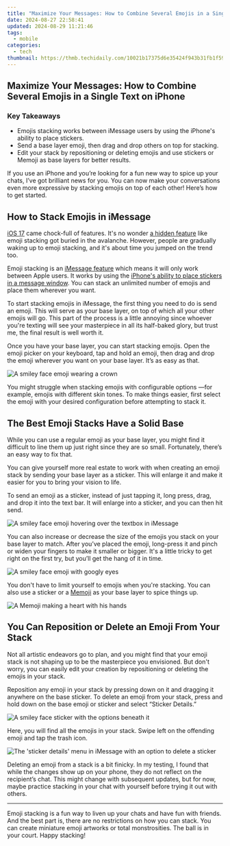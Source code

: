 ```yaml
---
title: "Maximize Your Messages: How to Combine Several Emojis in a Single Text on iPhone"
date: 2024-08-27 22:58:41
updated: 2024-08-29 11:21:46
tags:
  - mobile
categories:
  - tech
thumbnail: https://thmb.techidaily.com/10021b17375d6e35424f943b31fb1f59b98c4b332e933017960911271c0d2245.jpg
---
```


## Maximize Your Messages: How to Combine Several Emojis in a Single Text on iPhone

### Key Takeaways

* Emojis stacking works between iMessage users by using the iPhone's ability to place stickers.
* Send a base layer emoji, then drag and drop others on top for stacking.
* Edit your stack by repositioning or deleting emojis and use stickers or Memoji as base layers for better results.

 If you use an iPhone and you’re looking for a fun new way to spice up your chats, I’ve got brilliant news for you. You can now make your conversations even more expressive by stacking emojis on top of each other! Here’s how to get started.

##  How to Stack Emojis in iMessage

[iOS 17](https://tech-haven.techidaily.com/assessing-data-protection-risks-in-using-chatgpt-technology/) came chock-full of features. It's no wonder [a hidden feature](https://facebook-clips.techidaily.com/in-2024-facebook-insights-how-to-use-it-for-beginners-easily/) like emoji stacking got buried in the avalanche. However, people are gradually waking up to emoji stacking, and it's about time you jumped on the trend too.

 Emoji stacking is an [iMessage feature](https://facebook-video-content.techidaily.com/new-2024-approved-the-like-factor-techniques-for-traffic-driving-facebook-content/) which means it will only work between Apple users. It works by using the [iPhone's ability to place stickers in a message window](https://some-approaches.techidaily.com/new-unlocking-windows-10-key-skills-you-need/). You can stack an unlimited number of emojis and place them wherever you want.

 To start stacking emojis in iMessage, the first thing you need to do is send an emoji. This will serve as your base layer, on top of which all your other emojis will go. This part of the process is a little annoying since whoever you're texting will see your masterpiece in all its half-baked glory, but trust me, the final result is well worth it.

 Once you have your base layer, you can start stacking emojis. Open the emoji picker on your keyboard, tap and hold an emoji, then drag and drop the emoji wherever you want on your base layer. It’s as easy as that.

![A smiley face emoji wearing a crown](https://static1.howtogeekimages.com/wordpress/wp-content/uploads/2024/06/a-smiley-face-emoji-wearing-a-crown.png) 

 You might struggle when stacking emojis with configurable options —for example, emojis with different skin tones. To make things easier, first select the emoji with your desired configuration before attempting to stack it.

##  The Best Emoji Stacks Have a Solid Base

 While you can use a regular emoji as your base layer, you might find it difficult to line them up just right since they are so small. Fortunately, there’s an easy way to fix that.

 You can give yourself more real estate to work with when creating an emoji stack by sending your base layer as a sticker. This will enlarge it and make it easier for you to bring your vision to life.

 To send an emoji as a sticker, instead of just tapping it, long press, drag, and drop it into the text bar. It will enlarge into a sticker, and you can then hit send.

![A smiley face emoji hovering over the textbox in iMessage](https://static1.howtogeekimages.com/wordpress/wp-content/uploads/2024/06/a-smiley-face-emoji-hovering-over-the-textbox-in-imessage.png) 

 You can also increase or decrease the size of the emojis you stack on your base layer to match. After you’ve placed the emoji, long-press it and pinch or widen your fingers to make it smaller or bigger. It's a little tricky to get right on the first try, but you’ll get the hang of it in time.

![A smiley face emoji with googly eyes](https://static1.howtogeekimages.com/wordpress/wp-content/uploads/2024/06/a-smiley-face-emoji-with-googly-eyes.png) 

 You don't have to limit yourself to emojis when you're stacking. You can also use a sticker or a [Memoji](https://facebook.techidaily.com/optimizing-your-screen-for-interactive-video-conferences/) as your base layer to spice things up. 

![A Memoji making a heart with his hands](https://static1.howtogeekimages.com/wordpress/wp-content/uploads/2024/06/a-memoji-making-a-heart-with-his-hands.png) 

##  You Can Reposition or Delete an Emoji From Your Stack

 Not all artistic endeavors go to plan, and you might find that your emoji stack is not shaping up to be the masterpiece you envisioned. But don't worry, you can easily edit your creation by repositioning or deleting the emojis in your stack.

 Reposition any emoji in your stack by pressing down on it and dragging it anywhere on the base sticker. To delete an emoji from your stack, press and hold down on the base emoji or sticker and select “Sticker Details.”

![A smiley face sticker with the options beneath it](https://static1.howtogeekimages.com/wordpress/wp-content/uploads/2024/06/a-smiley-face-sticker-with-the-options-beneath-it.png) 

 Here, you will find all the emojis in your stack. Swipe left on the offending emoji and tap the trash icon.

![The 'sticker details' menu in iMessage with an option to delete a sticker](https://static1.howtogeekimages.com/wordpress/wp-content/uploads/2024/06/the-sticker-details-menu-in-imessage-with-an-option-to-delete-a-sticker.png) 

 Deleting an emoji from a stack is a bit finicky. In my testing, I found that while the changes show up on your phone, they do not reflect on the recipient’s chat. This might change with subsequent updates, but for now, maybe practice stacking in your chat with yourself before trying it out with others.

---

 Emoji stacking is a fun way to liven up your chats and have fun with friends. And the best part is, there are no restrictions on how you can stack. You can create miniature emoji artworks or total monstrosities. The ball is in your court. Happy stacking!

<ins class="adsbygoogle"
     style="display:block"
     data-ad-format="autorelaxed"
     data-ad-client="ca-pub-7571918770474297"
     data-ad-slot="1223367746"></ins>



<ins class="adsbygoogle"
     style="display:block"
     data-ad-client="ca-pub-7571918770474297"
     data-ad-slot="8358498916"
     data-ad-format="auto"
     data-full-width-responsive="true"></ins>
